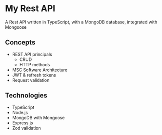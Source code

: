 # My Rest API
 A Rest API written in TypeScript, with a MongoDB database, integrated with Mongoose

## Concepts
* REST API principals
    * CRUD
    * HTTP methods
* MSC Software Architecture
* JWT & refresh tokens
* Request validation

## Technologies
* TypeScript
* Node.js
* MongoDB with Mongoose
* Express.js
* Zod validation

